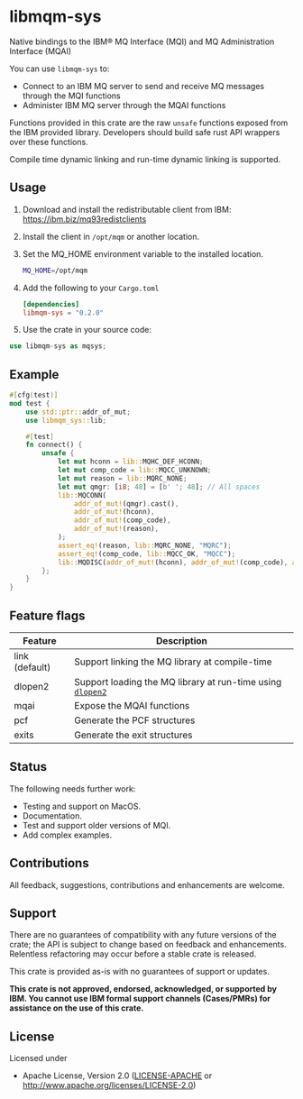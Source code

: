 libmqm-sys
==========

Native bindings to the IBM® MQ Interface (MQI) and MQ Administration Interface (MQAI)

You can use `libmqm-sys` to:

- Connect to an IBM MQ server to send and receive MQ messages through the MQI functions
- Administer IBM MQ server through the MQAI functions

Functions provided in this crate are the raw `unsafe` functions exposed from the
IBM provided library. Developers should build safe rust API wrappers over these functions.

Compile time dynamic linking and run-time dynamic linking is supported.

Usage
-----

1. Download and install the redistributable client from IBM:
  <https://ibm.biz/mq93redistclients>

2. Install the client in `/opt/mqm` or another location.

3. Set the MQ_HOME environment variable to the installed location.

    ```bash
    MQ_HOME=/opt/mqm
    ```

4. Add the following to your `Cargo.toml`

    ```toml
    [dependencies]
    libmqm-sys = "0.2.0"
    ```

5. Use the crate in your source code:

```rust
use libmqm-sys as mqsys;
```

Example
-------

```rust
#[cfg(test)]
mod test {
    use std::ptr::addr_of_mut;
    use libmqm_sys::lib;

    #[test]
    fn connect() {
        unsafe {
            let mut hconn = lib::MQHC_DEF_HCONN;
            let mut comp_code = lib::MQCC_UNKNOWN;
            let mut reason = lib::MQRC_NONE;
            let mut qmgr: [i8; 48] = [b' '; 48]; // All spaces
            lib::MQCONN(
                addr_of_mut!(qmgr).cast(),
                addr_of_mut!(hconn),
                addr_of_mut!(comp_code),
                addr_of_mut!(reason),
            );
            assert_eq!(reason, lib::MQRC_NONE, "MQRC");
            assert_eq!(comp_code, lib::MQCC_OK, "MQCC");
            lib::MQDISC(addr_of_mut!(hconn), addr_of_mut!(comp_code), addr_of_mut!(reason));
        };
    }
}
```

Feature flags
-------------

| Feature        | Description |
|----------------|-------------|
| link (default) | Support linking the MQ library at compile-time |
| dlopen2        | Support loading the MQ library at run-time using [`dlopen2`](https://crates.io/crates/dlopen2) |
| mqai           | Expose the MQAI functions |
| pcf            | Generate the PCF structures |
| exits          | Generate the exit structures |

Status
------

The following needs further work:

- Testing and support on MacOS.
- Documentation.
- Test and support older versions of MQI.
- Add complex examples.

Contributions
-------------

All feedback, suggestions, contributions and enhancements are welcome.

Support
-------

There are no guarantees of compatibility with any future versions of the crate; the API
is subject to change based on feedback and enhancements. Relentless refactoring may occur
before a stable crate is released.

This crate is provided as-is with no guarantees of support or updates.

**This crate is not approved, endorsed, acknowledged, or supported by IBM. You cannot use
IBM formal support channels (Cases/PMRs) for assistance on the use of this crate.**

License
-------

Licensed under

- Apache License, Version 2.0
   ([LICENSE-APACHE](LICENSE-APACHE) or <http://www.apache.org/licenses/LICENSE-2.0>)
